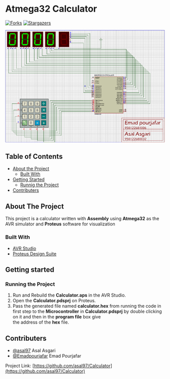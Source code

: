 <!--
*** Thanks for checking out this README Template. If you have a suggestion that would
*** make this better, please fork the repo and create a pull request or simply open
*** an issue with the tag "enhancement".
*** Thanks again! Now go create something AMAZING! :D
-->





<!-- PROJECT SHIELDS -->
<!--
*** I'm using markdown "reference style" links for readability.
*** Reference links are enclosed in brackets [ ] instead of parentheses ( ).
*** See the bottom of this document for the declaration of the reference variables
*** for contributors-url, forks-url, etc. This is an optional, concise syntax you may use.
*** https://www.markdownguide.org/basic-syntax/#reference-style-links
-->

# Atmega32 Calculator

[![Forks][forks-shield]][forks-url]
[![Stargazers][stars-shield]][stars-url]

![Calculator](https://github.com/asal97/Calculator/blob/master/Calculator.PNG)

<!-- TABLE OF CONTENTS -->
## Table of Contents

* [About the Project](#about-the-project)
  * [Built With](#built-with)
* [Getting Started](#getting-started)
  * [Runnig the Project](#running-the-project)
* [Contributers](#contributers)





<!-- ABOUT THE PROJECT -->
## About The Project
This project is a calculator written with **Assembly** using **Atmega32** as the AVR simulator
and **Proteus** software for visualization
 

### Built With
* [AVR Studio](https://www.microchip.com/mplab/avr-support/atmel-studio-7)
* [Proteus Design Suite](https://www.labcenter.com/)


<!-- GETTING STARTED -->
## Getting started


<!-- Running the Project -->
### Running the Project
1) Run and Rebuild the **Calculator.aps**  in the AVR Studio.
2) Open the **Calculator.pdsprj** on Proteus.
3) Pass the generated file named **calculator.hex** from running the code in first step to the **Microcontroller**
in **Calculator.pdsprj** by double clicking on it and then in the **program file** box give       
the address of the **hex** file.






<!-- CONTACT -->
## Contributers
* [@asal97](https://github.com/asal97) Asal Asgari
* [@Emadpourjafar](https://github.com/Emadpourjafar) Emad Pourjafar 


Project Link: [https://github.com/asal97/Calculator](https://github.com/asal97/Calculator)


<!-- MARKDOWN LINKS & IMAGES -->
<!-- https://www.markdownguide.org/basic-syntax/#reference-style-links -->

[forks-shield]: https://img.shields.io/github/forks/asal97/Calculator
[forks-url]: https://img.shields.io/github/stars/asal97/Calculator
[stars-shield]: https://img.shields.io/github/stars/asal97/Calculator
[stars-url]: https://img.shields.io/github/stars/asal97/Calculator




